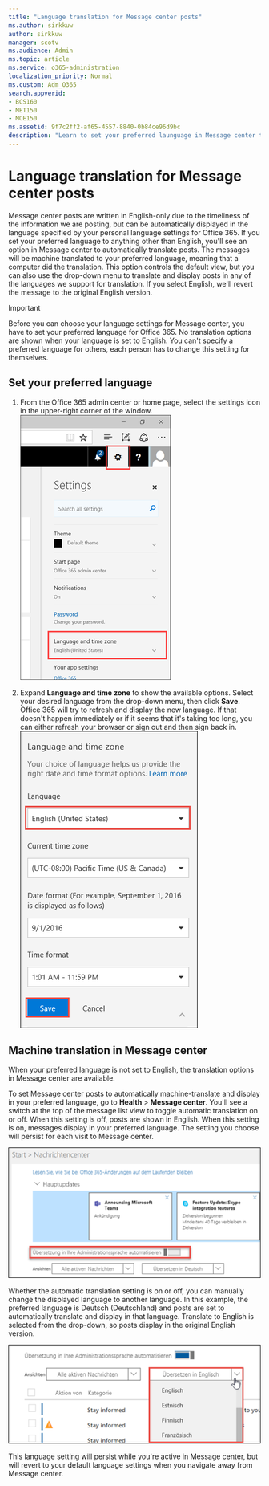 ```yaml
---
title: "Language translation for Message center posts"
ms.author: sirkkuw
author: sirkkuw
manager: scotv
ms.audience: Admin
ms.topic: article
ms.service: o365-administration
localization_priority: Normal
ms.custom: Adm_O365
search.appverid:
- BCS160
- MET150
- MOE150
ms.assetid: 9f7c2ff2-af65-4557-8840-0b84ce96d9bc
description: "Learn to set your preferred launguage in Message center to automatically translate posts."
---
```


# Language translation for Message center posts

Message center posts are written in English-only due to the timeliness of the information we are posting, but can be automatically displayed in the language specified by your personal language settings for Office 365. If you set your preferred language to anything other than English, you'll see an option in Message center to automatically translate posts. The messages will be machine translated to your preferred language, meaning that a computer did the translation. This option controls the default view, but you can also use the drop-down menu to translate and display posts in any of the languages we support for translation. If you select English, we'll revert the message to the original English version.
  
> [!IMPORTANT]
> Before you can choose your language settings for Message center, you have to set your preferred language for Office 365. No translation options are shown when your language is set to English. You can't specify a preferred language for others, each person has to change this setting for themselves. 
  
## Set your preferred language

1. From the Office 365 admin center or home page, select the settings icon in the upper-right corner of the window.<br/>![Screen shot: Settings panel depicting settings icon and language settings](../media/94f50d9b-e6ce-4a52-b6b1-8ddc55d2a859.PNG)
  
2. Expand **Language and time zone** to show the available options. Select your desired language from the drop-down menu, then click **Save**. Office 365 will try to refresh and display the new language. If that doesn't happen immediately or if it seems that it's taking too long, you can either refresh your browser or sign out and then sign back in.<br/>![A screenshot showing language preference settings](../media/31a3ade3-e25b-44da-b302-3107d8573b50.png)
  
## Machine translation in Message center

When your preferred language is not set to English, the translation options in Message center are available.
  
To set Message center posts to automatically machine-translate and display in your preferred language, go to **Health** \> **Message center**. You'll see a switch at the top of the message list view to toggle automatic translation on or off. When this setting is off, posts are shown in English. When this setting is on, messages display in your preferred language. The setting you choose will persist for each visit to Message center. 
  
![A screenshot of the automatic translation toggle switch](../media/9b28c9e0-deb8-4142-b735-62f8c930791e.png)
  
Whether the automatic translation setting is on or off, you can manually change the displayed language to another language. In this example, the preferred language is Deutsch (Deutschland) and posts are set to automatically translate and display in that language. Translate to English is selected from the drop-down, so posts display in the original English version. 
  
![A screenshot of message center showing translation drop-down](../media/fc036047-cc9d-4b01-9415-b232c0e1b179.png)
  
This language setting will persist while you're active in Message center, but will revert to your default language settings when you navigate away from Message center. 
  

  

